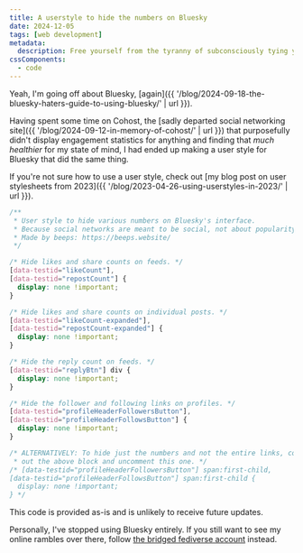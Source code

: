 ```yaml
---
title: A userstyle to hide the numbers on Bluesky
date: 2024-12-05
tags: [web development]
metadata:
  description: Free yourself from the tyranny of subconsciously tying your self-worth to a bunch of digits.
cssComponents:
  - code
---
```


Yeah, I'm going off about Bluesky, [again]({{ '/blog/2024-09-18-the-bluesky-haters-guide-to-using-bluesky/' | url }}).

Having spent some time on Cohost, the [sadly departed social networking site]({{ '/blog/2024-09-12-in-memory-of-cohost/' | url }}) that purposefully didn't display engagement statistics for anything and finding that _much healthier_ for my state of mind, I had ended up making a user style for Bluesky that did the same thing.

If you're not sure how to use a user style, check out [my blog post on user stylesheets from 2023]({{ '/blog/2023-04-26-using-userstyles-in-2023/' | url }}).

<!-- prettier-ignore-start -->
```css
/** 
 * User style to hide various numbers on Bluesky's interface.
 * Because social networks are meant to be social, not about popularity.
 * Made by beeps: https://beeps.website/
 */

/* Hide likes and share counts on feeds. */
[data-testid="likeCount"],
[data-testid="repostCount"] {
  display: none !important;
}

/* Hide likes and share counts on individual posts. */
[data-testid="likeCount-expanded"],
[data-testid="repostCount-expanded"] {
  display: none !important;
}

/* Hide the reply count on feeds. */
[data-testid="replyBtn"] div {
  display: none !important;
}

/* Hide the follower and following links on profiles. */
[data-testid="profileHeaderFollowersButton"],
[data-testid="profileHeaderFollowsButton"] {
  display: none !important;
}

/* ALTERNATIVELY: To hide just the numbers and not the entire links, comment
 * out the above block and uncomment this one. */
/* [data-testid="profileHeaderFollowersButton"] span:first-child,
[data-testid="profileHeaderFollowsButton"] span:first-child {
  display: none !important;
} */
```
<!-- prettier-ignore-end -->

This code is provided as-is and is unlikely to receive future updates.

Personally, I've stopped using Bluesky entirely. If you still want to see my online rambles over there, follow [the bridged fediverse account](https://bsky.app/profile/beeps.social.beeps.gay.ap.brid.gy) instead.


